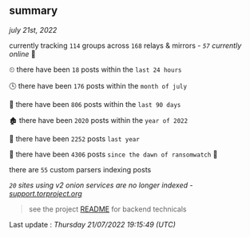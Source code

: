 
## summary
_july 21st, 2022_

currently tracking `114` groups across `168` relays & mirrors - _`57` currently online_ 📡

⏲ there have been `18` posts within the `last 24 hours`

🕓 there have been `176` posts within the `month of july`

📅 there have been `806` posts within the `last 90 days`

🏚 there have been `2020` posts within the `year of 2022`

🚀 there have been `2252` posts `last year`

🦕 there have been `4306` posts `since the dawn of ransomwatch` 🐣

there are `55` custom parsers indexing posts

_`20` sites using v2 onion services are no longer indexed - [support.torproject.org](https://support.torproject.org/onionservices/v2-deprecation/)_

> see the project [README](https://github.com/jmousqueton/ransomwatch#readme) for backend technicals



Last update : _Thursday 21/07/2022 19:15:49 (UTC)_

